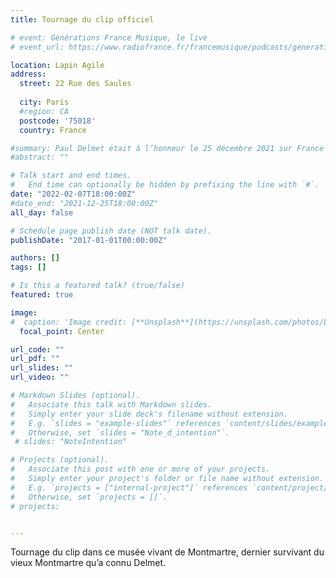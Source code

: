 ```yaml
---
title: Tournage du clip officiel

# event: Générations France Musique, le live
# event_url: https://www.radiofrance.fr/francemusique/podcasts/generations-france-musique-le-live

location: Lapin Agile
address:
  street: 22 Rue des Saules
 
  city: Paris
  #region: CA
  postcode: '75018'
  country: France

#summary: Paul Delmet était à l’honneur le 25 décembre 2021 sur France Musique. 
#abstract: ""

# Talk start and end times.
#   End time can optionally be hidden by prefixing the line with `#`.
date: "2022-02-07T18:00:00Z"
#date_end: "2021-12-25T18:00:00Z"
all_day: false

# Schedule page publish date (NOT talk date).
publishDate: "2017-01-01T00:00:00Z"

authors: []
tags: []

# Is this a featured talk? (true/false)
featured: true

image:
#  caption: 'Image credit: [**Unsplash**](https://unsplash.com/photos/bzdhc5b3Bxs)'
  focal_point: Center

url_code: ""
url_pdf: ""
url_slides: ""
url_video: ""

# Markdown Slides (optional).
#   Associate this talk with Markdown slides.
#   Simply enter your slide deck's filename without extension.
#   E.g. `slides = "example-slides"` references `content/slides/example-slides.md`.
#   Otherwise, set `slides = "Note_d_intention"`.
 # slides: "NoteIntention"

# Projects (optional).
#   Associate this post with one or more of your projects.
#   Simply enter your project's folder or file name without extension.
#   E.g. `projects = ["internal-project"]` references `content/project/deep-learning/index.md`.
#   Otherwise, set `projects = []`.
# projects:


---
```


Tournage du clip dans ce musée vivant de Montmartre, dernier survivant du vieux Montmartre qu’a connu Delmet.
